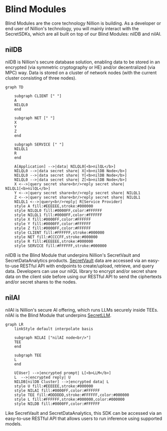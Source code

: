 # Blind Modules

Blind Modules are the core technology Nillion is building. As a developer or end user of Nillion's technology, you will mainly interact with the SecretSDKs, which are all built on top of our Blind Modules: nilDB and nilAI.

## nilDB

nilDB is Nillion's secure database solution, enabling data to be stored in an encrypted (via symmetric cryptography or HE) and/or decentralized (via MPC) way. Data is stored on a cluster of network nodes (with the current cluster consisting of three nodes).

```mermaid
graph TD

    subgraph CLIENT [" "]
    A
    NILQL0
    end

    subgraph NET [" "]
    X
    Y
    Z
    end

    subgraph SERVICE [" "]
    NILQL1
    R
    end

    A[Application] -->|data| NILQL0[<b>nilQL</b>]
    NILQL0 -->|data secret share| X[<b>nilDB Node</b>]
    NILQL0 -->|data secret share| Y[<b>nilDB Node</b>]
    NILQL0 -->|data secret share| Z[<b>nilDB Node</b>]
    X <-->|query secret share<br/>reply secret share| NILQL1[<b>nilQL</b>]
    Y <-->|query secret share<br/>reply secret share| NILQL1
    Z <-->|query secret share<br/>reply secret share| NILQL1
    NILQL1 <-->|query<br/>reply| R[Service Provider]
    style A fill:#EEEEEE,stroke:#000000
    style NILQL0 fill:#0000FF,color:#FFFFFF
    style NILQL1 fill:#0000FF,color:#FFFFFF
    style X fill:#0000FF,color:#FFFFFF
    style Y fill:#0000FF,color:#FFFFFF
    style Z fill:#0000FF,color:#FFFFFF
    style CLIENT fill:#FFFFFF,stroke:#000000
    style NET fill:#CCCCFF,stroke:#000000
    style R fill:#EEEEEE,stroke:#000000
    style SERVICE fill:#FFFFFF,stroke:#000000
```

nilDB is the Blind Module that underpins Nillion's SecretVault and SecretDataAnalytics products. [SecretVault](./secret-vault) data are accessed via an easy-to-use RESTful API with endpoints to create/upload, retrieve, and query data. Developers can use our nilQL library to encrypt and/or secret share data on the client side before using our RESTful API to send the ciphertexts and/or secret shares to the nodes.

## nilAI

nilAI is Nillion's secure AI offering, which runs LLMs securely inside TEEs. nilAI is the Blind Module that underpins [SecretLLM](/build/secretLLM/overview).

```mermaid
graph LR
    linkStyle default interpolate basis

    subgraph NILAI ["nilAI node<br/>"]
    TEE
    end

    subgraph TEE
    L
    end

    U[User] -->|encrypted prompt| L[<b>LLM</b>]
    L  -->|encrypted reply| U
    NILDB[nilDB Cluster] -->|encrypted data| L
    style U fill:#EEEEEE,stroke:#000000
    style NILAI fill:#0000FF,color:#FFFFFF
    style TEE fill:#DDDDDD,stroke:#FFFFFF,color:#000000
    style L fill:#FFFFFF,stroke:#000000,color:#000000
    style NILDB fill:#0000FF,color:#FFFFFF

```

Like SecretVault and SecretDataAnalytics, this SDK can be accessed via an easy-to-use RESTful API that allows users to run inference using supported models.
